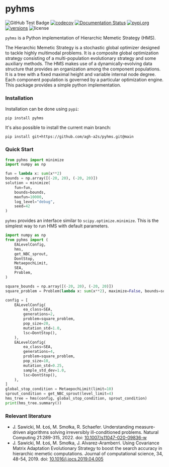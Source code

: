 # pyhms
![GitHub Test Badge][1] [![codecov][2]](https://codecov.io/gh/agh-a2s/pyhms) [![Documentation Status][3]](https://pyhms.readthedocs.io/en/latest/?badge=latest) [![pypi.org][4]][5] [![versions][6]][7] ![license][8]

[1]: https://github.com/agh-a2s/pyhms/actions/workflows/pytest.yml/badge.svg "GitHub CI Badge"
[2]: https://codecov.io/gh/agh-a2s/pyhms/graph/badge.svg?token=srsivvv2ff
[3]: https://readthedocs.org/projects/pyhms/badge/?version=latest
[4]: https://img.shields.io/pypi/v/pyhms.svg "Pypi Latest Version Badge"
[5]: https://pypi.python.org/pypi/pyhms "Pypi site"
[6]: https://img.shields.io/pypi/pyversions/pyhms.svg
[7]: https://github.com/agh-a2s/pyhms
[8]: https://img.shields.io/github/license/agh-a2s/pyhms

`pyhms` is a Python implementation of Hierarchic Memetic Strategy (HMS).

The Hierarchic Memetic Strategy is a stochastic global optimizer designed to tackle highly multimodal problems. It is a composite global optimization strategy consisting of a multi-population evolutionary strategy and some auxiliary methods. The HMS makes use of a dynamically-evolving data structure that provides an organization among the component populations. It is a tree with a fixed maximal height and variable internal node degree. Each component population is governed by a particular optimization engine. This package provides a simple python implementation.

### Installation
Installation can be done using `pypi`:
```
pip install pyhms
```
It's also possible to install the current main branch:
```
pip install git+https://github.com/agh-a2s/pyhms.git@main
```

### Quick Start

```python
from pyhms import minimize
import numpy as np

fun = lambda x: sum(x**2)
bounds = np.array([(-20, 20), (-20, 20)])
solution = minimize(
    fun=fun,
    bounds=bounds,
    maxfun=10000,
    log_level="debug",
    seed=42
)
```

`pyhms` provides an interface similar to `scipy.optimize.minimize`. This is the simplest way to run HMS with default parameters.

```python
import numpy as np
from pyhms import (
    EALevelConfig,
    hms,
    get_NBC_sprout,
    DontStop,
    MetaepochLimit,
    SEA,
    Problem,
)

square_bounds = np.array([(-20, 20), (-20, 20)])
square_problem = Problem(lambda x: sum(x**2), maximize=False, bounds=square_bounds)

config = [
    EALevelConfig(
        ea_class=SEA,
        generations=2,
        problem=square_problem,
        pop_size=20,
        mutation_std=1.0,
        lsc=DontStop(),
    ),
    EALevelConfig(
        ea_class=SEA,
        generations=4,
        problem=square_problem,
        pop_size=10,
        mutation_std=0.25,
        sample_std_dev=1.0,
        lsc=DontStop(),
    ),
]
global_stop_condition = MetaepochLimit(limit=10)
sprout_condition = get_NBC_sprout(level_limit=4)
hms_tree = hms(config, global_stop_condition, sprout_condition)
print(hms_tree.summary())
```

### Relevant literature

- J. Sawicki, M. Łoś, M. Smołka, R. Schaefer. Understanding measure-driven algorithms solving irreversibly ill-conditioned problems. Natural Computing 21:289-315, 2022. doi: [10.1007/s11047-020-09836-w](https://doi.org/10.1007/s11047-020-09836-w)
- J. Sawicki, M. Łoś, M. Smołka, J. Alvarez-Aramberri. Using Covariance Matrix Adaptation Evolutionary Strategy to boost the search accuracy in hierarchic memetic computations. Journal of computational science, 34, 48-54, 2019. doi: [10.1016/j.jocs.2019.04.005](https://doi.org/10.1016/j.jocs.2019.04.005)
